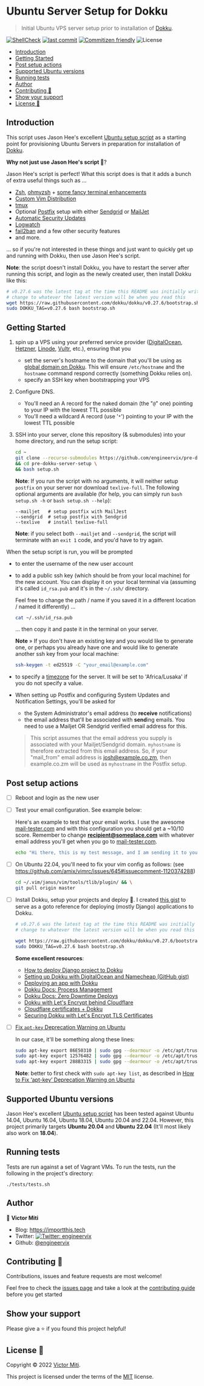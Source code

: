 # Ubuntu Server Setup for Dokku

> Initial Ubuntu VPS server setup prior to installation of [Dokku](https://dokku.com/).

[![ShellCheck](https://github.com/engineervix/pre-dokku-server-setup/actions/workflows/main.yml/badge.svg)](https://github.com/engineervix/pre-dokku-server-setup/actions/workflows/main.yml)
[![last commit](https://img.shields.io/github/last-commit/engineervix/pre-dokku-server-setup)](https://github.com/engineervix/pre-dokku-server-setup/commits/)
[![Commitizen friendly](https://img.shields.io/badge/commitizen-friendly-brightgreen.svg)](http://commitizen.github.io/cz-cli/)
![License](https://img.shields.io/github/license/engineervix/pre-dokku-server-setup)

<!-- START doctoc generated TOC please keep comment here to allow auto update -->
<!-- DON'T EDIT THIS SECTION, INSTEAD RE-RUN doctoc TO UPDATE -->

- [Introduction](#introduction)
- [Getting Started](#getting-started)
- [Post setup actions](#post-setup-actions)
- [Supported Ubuntu versions](#supported-ubuntu-versions)
- [Running tests](#running-tests)
- [Author](#author)
- [Contributing 🤝](#contributing-)
- [Show your support](#show-your-support)
- [License 📝](#license-)

<!-- END doctoc generated TOC please keep comment here to allow auto update -->

## Introduction

This script uses Jason Hee's excellent [Ubuntu setup script](https://github.com/jasonheecs/ubuntu-server-setup) as a starting point for provisioning Ubuntu Servers in preparation for installation of [Dokku](https://dokku.com/).

**Why not just use Jason Hee's script 🤔**?

Jason Hee's script is perfect! What this script does is that it adds a bunch of extra useful things such as ...

- [Zsh](https://www.zsh.org/), [ohmyzsh](https://ohmyz.sh) + [some fancy terminal enhancements](https://github.com/athityakumar/colorls)
- [Custom Vim Distribution](https://github.com/carlhuda/janus)
- [tmux](https://github.com/tmux/tmux/wiki)
- Optional [Postfix](http://www.postfix.org/) setup with either [Sendgrid](https://sendgrid.com/) or [MailJet](https://www.mailjet.com/)
- [Automatic Security Updates](https://help.ubuntu.com/community/AutomaticSecurityUpdates)
- [Logwatch](https://ubuntu.com/server/docs/logwatch)
- [fail2ban](https://www.fail2ban.org/wiki/index.php/Main_Page) and a few other security features
- and more.

... so if you're not interested in these things and just want to quickly get up and running with Dokku, then use Jason Hee's script.

**Note**: the script doesn't install Dokku, you have to restart the server after running this script, and login as the newly created user, then install Dokku like this:

```bash
# v0.27.6 was the latest tag at the time this README was initially written
# change to whatever the latest version will be when you read this
wget https://raw.githubusercontent.com/dokku/dokku/v0.27.6/bootstrap.sh && \
sudo DOKKU_TAG=v0.27.6 bash bootstrap.sh
```

## Getting Started

1. spin up a VPS using your preferred service provider ([DigitalOcean](https://www.digitalocean.com/), [Hetzner](https://www.hetzner.com/), [Linode](https://www.linode.com/), [Vultr](https://www.vultr.com/), etc.), ensuring that you
   - set the server's hostname to the domain that you'll be using as [global domain on Dokku](https://dokku.com/docs/configuration/domains/). This will ensure `/etc/hostname` and the `hostname` command respond correctly (something Dokku relies on).
   - specify an SSH key when bootstrapping your VPS
2. Configure DNS.
   - You'll need an A record for the naked domain (the "`@`" one) pointing to your IP with the lowest TTL possible
   - You'll need a wildcard A record (use '`*`') pointing to your IP with the lowest TTL possible
3. SSH into your server, clone this repository (& submodules) into your home directory, and run the setup script:

   ```bash
   cd ~
   git clone --recurse-submodules https://github.com/engineervix/pre-dokku-server-setup.git \
   && cd pre-dokku-server-setup \
   && bash setup.sh
   ```

   **Note**: If you run the script with no arguments, it will neither setup `postfix` on your server nor download `texlive-full`. The following optional arguments are available (for help, you can simply run `bash setup.sh -h` or `bash setup.sh --help`):

   ```shell
   --mailjet   # setup postfix with MailJest
   --sendgrid  # setup postfix with Sendgrid
   --texlive   # install texlive-full
   ```

   **Note**: if you select both `--mailjet` and `--sendgrid`, the script will terminate with an `exit 1` code, and you'd have to try again.

When the setup script is run, you will be prompted

- to enter the username of the new user account
- to add a public ssh key (which should be from your local machine) for the new account. You can display it on your local terminal via (assuming it's called `id_rsa.pub` and it's in the `~/.ssh/` directory.

  Feel free to change the path / name if you saved it in a different location / named it differently) ...

  ```bash
  cat ~/.ssh/id_rsa.pub
  ```

  ... then copy it and paste it in the terminal on your server.

  **Note** » If you don't have an existing key and you would like to generate one, or perhaps you already have one and would like to generate another ssh key from your local machine:

  ```bash
  ssh-keygen -t ed25519 -C "your_email@example.com"
  ```

- to specify a [timezone](https://en.wikipedia.org/wiki/List_of_tz_database_time_zones) for the server. It will be set to 'Africa/Lusaka' if you do not specify a value.
- When setting up Postfix and configuring System Updates and Notification Settings, you'll be asked for

  - the System Administrator's email address (to **receive** notifications)
  - the email address that'll be associated with **send**ing emails. You need to use a Mailjet OR Sendgrid verified email address for this.

  > This script assumes that the email address you supply is associated with your Mailjet/Sendgrid domain. `myhostname` is therefore extracted from this email address. So, if your "mail_from" email address is josh@example.co.zm, then example.co.zm will be used as `myhostname` in the Postfix setup.

## Post setup actions

- [ ] Reboot and login as the new user
- [ ] Test your email configuration. See example below:

  Here's an example to test that your email works. I use the awesome [mail-tester.com](https://www.mail-tester.com) and with this configuration you should get a ~10/10 score. Remember to change **recipient@someplace.com** with whatever email address you'll get when you go to [mail-tester.com](https://www.mail-tester.com).

  ```bash
  echo "Hi there, this is my test message, and I am sending it to you\!" | mutt -s "Hello from your server" recipient@someplace.com
  ```

- [ ] On Ubuntu 22.04, you'll need to fix your vim config as follows: (see <https://github.com/amix/vimrc/issues/645#issuecomment-1120374288>)

  ```bash
  cd ~/.vim/janus/vim/tools/tlib/plugin/ && \
  git pull origin master
  ```

- [ ] Install Dokku, setup your projects and deploy 🚀. I created [this gist](https://gist.github.com/engineervix/8d1825a7301239e7c4df3af78aaee9a4) to serve as a goto reference for deploying (mostly Django) applications to Dokku.

  ```bash
  # v0.27.6 was the latest tag at the time this README was initially written
  # change to whatever the latest version will be when you read this
  ```

  ```bash
  wget https://raw.githubusercontent.com/dokku/dokku/v0.27.6/bootstrap.sh && \
  sudo DOKKU_TAG=v0.27.6 bash bootstrap.sh
  ```

  **Some excellent resources**:

  - [How to deploy Django project to Dokku](https://www.accordbox.com/blog/how-deploy-django-project-dokku/#introduction)
  - [Setting up Dokku with DigitalOcean and Namecheap (GitHub gist)](https://gist.github.com/djmbritt/10938092)
  - [Deploying an app with Dokku](https://vitobotta.com/2022/02/16/deploying-an-app-with-dokku/)
  - [Dokku Docs: Process Management](https://dokku.com/docs/processes/process-management/)
  - [Dokku Docs: Zero Downtime Deploys](https://dokku.com/docs/deployment/zero-downtime-deploys/)
  - [Dokku with Let's Encrypt behind Cloudflare](https://spiffy.tech/dokku-with-lets-encrypt-behind-cloudflare)
  - [Cloudflare certificates + Dokku](https://okhlopkov.com/cloudflare-certificates-dokku/)
  - [Securing Dokku with Let's Encrypt TLS Certificates](https://blog.semicolonsoftware.de/securing-dokku-with-lets-encrypt-tls-certificates/)

- [ ] [Fix `apt-key` Deprecation Warning on Ubuntu](https://www.omgubuntu.co.uk/2022/06/fix-apt-key-deprecation-error-on-ubuntu)

  In our case, it'll be something along these lines:

  ```bash
  sudo apt-key export 86E50310 | sudo gpg --dearmour -o /etc/apt/trusted.gpg.d/yarn.gpg && \
  sudo apt-key export 12576482 | sudo gpg --dearmour -o /etc/apt/trusted.gpg.d/lynis.gpg && \
  sudo apt-key export 288B3315 | sudo gpg --dearmour -o /etc/apt/trusted.gpg.d/dokku.gpg
  ```

  **Note**: better to first check with `sudo apt-key list`, as described in [How to Fix ‘apt-key’ Deprecation Warning on Ubuntu](https://www.omgubuntu.co.uk/2022/06/fix-apt-key-deprecation-error-on-ubuntu)

## Supported Ubuntu versions

Jason Hee's excellent [Ubuntu setup script](https://github.com/jasonheecs/ubuntu-server-setup) has been tested against Ubuntu 14.04, Ubuntu 16.04, Ubuntu 18.04, Ubuntu 20.04 and 22.04. However, this project primarily targets **Ubuntu 20.04** and **Ubuntu 22.04** (It'll most likely also work on **18.04**).

## Running tests

Tests are run against a set of Vagrant VMs. To run the tests, run the following in the project's directory:

`./tests/tests.sh`

## Author

👤 **Victor Miti**

- Blog: <https://importthis.tech>
- Twitter: [![Twitter: engineervix](https://img.shields.io/twitter/follow/engineervix.svg?style=social)](https://twitter.com/engineervix)
- Github: [@engineervix](https://github.com/engineervix)

## Contributing 🤝

Contributions, issues and feature requests are most welcome!

Feel free to check the [issues page](https://github.com/engineervix/pre-dokku-server-setup/issues) and take a look at the [contributing guide](CONTRIBUTING.md) before you get started

## Show your support

Please give a ⭐️ if you found this project helpful!

## License 📝

Copyright © 2022 [Victor Miti](https://github.com/engineervix).

This project is licensed under the terms of the [MIT](https://github.com/engineervix/pre-dokku-server-setup/blob/main/LICENSE) license.
